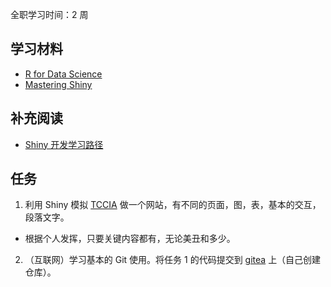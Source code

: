 全职学习时间：2 周

## 学习材料

- [R for Data Science](https://r4ds.hadley.nz/)
- [Mastering Shiny](https://mastering-shiny.org/)

## 补充阅读

- [Shiny 开发学习路径](https://shixiangwang.github.io/posts/2023-09-13-shiny-learning-path-for-bioinformatics/)

## 任务

1. 利用 Shiny 模拟 [TCCIA](https://shiny.zhoulab.ac.cn/TCCIA/) 做一个网站，有不同的页面，图，表，基本的交互，段落文字。
  - 根据个人发挥，只要关键内容都有，无论美丑和多少。
2. （互联网）学习基本的 Git 使用。将任务 1 的代码提交到 [gitea](https://gitea.zhoulab.ac.cn/) 上（自己创建仓库）。


